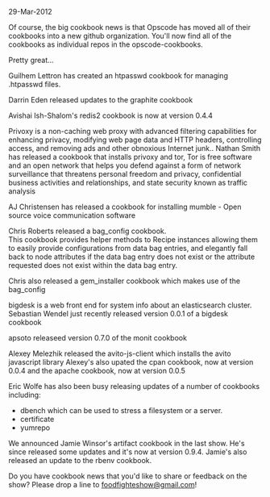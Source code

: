 29-Mar-2012

Of course, the big cookbook news is that Opscode has moved all of their cookbooks into a new github organization.  You'll now find all of the cookbooks as individual repos in the opscode-cookbooks.

Pretty great...

Guilhem Lettron has created an htpasswd cookbook for managing .htpasswd files.

Darrin Eden released updates to the graphite cookbook

Avishai Ish-Shalom's redis2 cookbook is now at version 0.4.4

Privoxy is a non-caching web proxy with advanced filtering capabilities for enhancing privacy, modifying web page data and HTTP headers, controlling access, and removing ads and other obnoxious Internet junk..  Nathan Smith has released a cookbook that installs privoxy and tor, Tor is free software and an open network that helps you defend against a form of network surveillance that threatens personal freedom and privacy, confidential business activities and relationships, and state security known as traffic analysis

AJ Christensen has released a cookbook for installing mumble - Open source voice communication software

Chris Roberts released a bag_config cookbook.  
This cookbook provides helper methods to Recipe instances allowing them to easily provide configurations from data bag entries, and elegantly fall back to node attributes if the data bag entry does not exist or the attribute requested does not exist within the data bag entry.

Chris also released a gem_installer cookbook which makes use of the bag_config

bigdesk is a web front end for system info about an elasticsearch cluster.  Sebastian Wendel just recently released version 0.0.1 of a bigdesk cookbook


apsoto releaseed version 0.7.0 of the monit cookbook

Alexey Melezhik released the avito-js-client which installs the avito javascript library
Alexey's also upated the cpan cookbook, now at version 0.0.4
 and the apache cookbook, now at version 0.0.5


Eric Wolfe has also been busy releasing updates of a number of cookbooks including:
 * dbench which can be used to stress a filesystem or a server.
 * certificate
 * yumrepo

We announced Jamie Winsor's artifact cookbook in the last show.  He's since released some updates and it's now at version 0.9.4.  Jamie's also released an update to the rbenv cookbook.

Do you have cookbook news that you'd like to share or feedback on the show?  Please drop a line to foodfighteshow@gmail.com!


